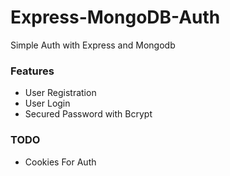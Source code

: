 # Express-MongoDB-Auth

Simple Auth with Express and Mongodb 

### Features 
 - User Registration
 - User Login
 - Secured Password with Bcrypt
 
### TODO

- Cookies For Auth

